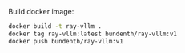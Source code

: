 Build docker image:
```bash
docker build -t ray-vllm .
docker tag ray-vllm:latest bundenth/ray-vllm:v1
docker push bundenth/ray-vllm:v1
```

